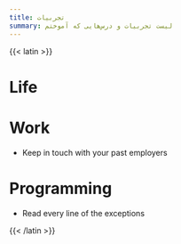 ```yaml
---
title: تجربیات
summary: لیست تجربیات و درس‌هایی که آموختم
---
```


{{< latin >}}

# Life

# Work
- Keep in touch with your past employers

# Programming
- Read every line of the exceptions

{{< /latin >}}